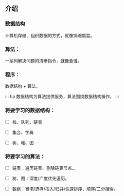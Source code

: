 ## 介绍
### 数据结构 
计算机存储、组织数据的方式，就像锅碗瓢盆。

### 算法：
 一系列解决问题的清晰指令，就像食谱。

### 程序：
数据结构 + 算法。

::: tip
数据结构为算法提供服务，算法围绕数据结构操作。
:::

### 将要学习的数据结构：

- [ ]  栈、队列、链表

- [ ] 集合、字典

- [ ] 树、堆、图

### 将要学习的算法：

- [ ]  链表：遍历链表、删除链表节点...

- [ ] 树、图：深度/广度优先遍历。

- [ ] 数组：冒泡/选择/插入/归并/快速排序、顺序/二分搜索。
